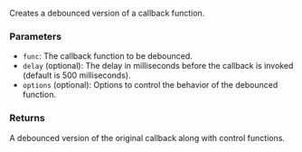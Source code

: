 Creates a debounced version of a callback function.

### Parameters

- `func`: The callback function to be debounced.
- `delay` (optional): The delay in milliseconds before the callback is invoked (default is 500 milliseconds).
- `options` (optional): Options to control the behavior of the debounced function.

### Returns

A debounced version of the original callback along with control functions.
